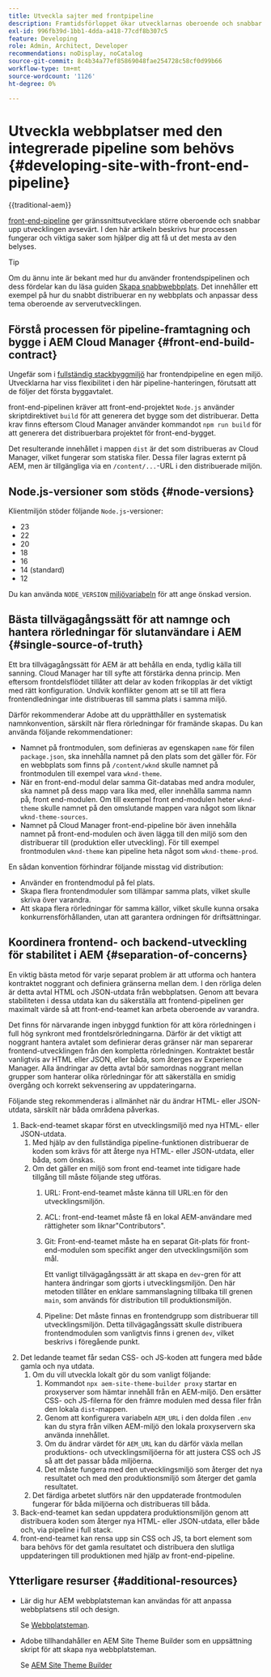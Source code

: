 ```yaml
---
title: Utveckla sajter med frontpipeline
description: Framtidsförloppet ökar utvecklarnas oberoende och snabbar upp utvecklingsprocessen. I den här artikeln beskrivs viktiga aspekter av frontprocessen för att säkerställa optimala prestanda och effektivitet.
exl-id: 996fb39d-1bb1-4dda-a418-77cdf8b307c5
feature: Developing
role: Admin, Architect, Developer
recommendations: noDisplay, noCatalog
source-git-commit: 8c4b34a77ef85869048fae254728c58cf0d99b66
workflow-type: tm+mt
source-wordcount: '1126'
ht-degree: 0%

---
```



# Utveckla webbplatser med den integrerade pipeline som behövs {#developing-site-with-front-end-pipeline}

{{traditional-aem}}

[front-end-pipeline](/help/implementing/cloud-manager/configuring-pipelines/introduction-ci-cd-pipelines.md#front-end) ger gränssnittsutvecklare större oberoende och snabbar upp utvecklingen avsevärt. I den här artikeln beskrivs hur processen fungerar och viktiga saker som hjälper dig att få ut det mesta av den belyses.

>[!TIP]
>
>Om du ännu inte är bekant med hur du använder frontendspipelinen och dess fördelar kan du läsa guiden [Skapa snabbwebbplats](/help/journey-sites/quick-site/overview.md). Det innehåller ett exempel på hur du snabbt distribuerar en ny webbplats och anpassar dess tema oberoende av serverutvecklingen.

## Förstå processen för pipeline-framtagning och bygge i AEM Cloud Manager {#front-end-build-contract}

Ungefär som i [fullständig stackbyggmiljö](/help/implementing/cloud-manager/getting-access-to-aem-in-cloud/build-environment-details.md) har frontendpipeline en egen miljö. Utvecklarna har viss flexibilitet i den här pipeline-hanteringen, förutsatt att de följer det första byggavtalet.

front-end-pipelinen kräver att front-end-projektet `Node.js` använder skriptdirektivet `build` för att generera det bygge som det distribuerar. Detta krav finns eftersom Cloud Manager använder kommandot `npm run build` för att generera det distribuerbara projektet för front-end-bygget.

Det resulterande innehållet i mappen `dist` är det som distribueras av Cloud Manager, vilket fungerar som statiska filer. Dessa filer lagras externt på AEM, men är tillgängliga via en `/content/...`-URL i den distribuerade miljön.

## Node.js-versioner som stöds {#node-versions}

Klientmiljön stöder följande `Node.js`-versioner:

* 23
* 22
* 20
* 18
* 16
* 14 (standard)
* 12

Du kan använda `NODE_VERSION` [miljövariabeln &#x200B;](/help/implementing/cloud-manager/environment-variables.md) för att ange önskad version.

## Bästa tillvägagångssätt för att namnge och hantera rörledningar för slutanvändare i AEM {#single-source-of-truth}

Ett bra tillvägagångssätt för AEM är att behålla en enda, tydlig källa till sanning. Cloud Manager har till syfte att förstärka denna princip. Men eftersom frontdelsflödet tillåter att delar av koden frikopplas är det viktigt med rätt konfiguration. Undvik konflikter genom att se till att flera frontendledningar inte distribueras till samma plats i samma miljö.

Därför rekommenderar Adobe att du upprätthåller en systematisk namnkonvention, särskilt när flera rörledningar för framände skapas. Du kan använda följande rekommendationer:

* Namnet på frontmodulen, som definieras av egenskapen `name` för filen `package.json`, ska innehålla namnet på den plats som det gäller för. För en webbplats som finns på `/content/wknd` skulle namnet på frontmodulen till exempel vara `wknd-theme`.
* När en front-end-modul delar samma Git-databas med andra moduler, ska namnet på dess mapp vara lika med, eller innehålla samma namn på, front end-modulen. Om till exempel front end-modulen heter `wknd-theme` skulle namnet på den omslutande mappen vara något som liknar `wknd-theme-sources`.
* Namnet på Cloud Manager front-end-pipeline bör även innehålla namnet på front-end-modulen och även lägga till den miljö som den distribuerar till (produktion eller utveckling). För till exempel frontmodulen `wknd-theme` kan pipeline heta något som `wknd-theme-prod`.

En sådan konvention förhindrar följande misstag vid distribution:

* Använder en frontendmodul på fel plats.
* Skapa flera frontendmoduler som tillämpar samma plats, vilket skulle skriva över varandra.
* Att skapa flera rörledningar för samma källor, vilket skulle kunna orsaka konkurrensförhållanden, utan att garantera ordningen för driftsättningar.

## Koordinera frontend- och backend-utveckling för stabilitet i AEM {#separation-of-concerns}

En viktig bästa metod för varje separat problem är att utforma och hantera kontraktet noggrant och definiera gränserna mellan dem. I den rörliga delen är detta avtal HTML och JSON-utdata från webbplatsen. Genom att bevara stabiliteten i dessa utdata kan du säkerställa att frontend-pipelinen ger maximalt värde så att front-end-teamet kan arbeta oberoende av varandra.

Det finns för närvarande ingen inbyggd funktion för att köra rörledningen i full hög synkront med frontdelsrörledningarna. Därför är det viktigt att noggrant hantera avtalet som definierar deras gränser när man separerar frontend-utvecklingen från den kompletta rörledningen. Kontraktet består vanligtvis av HTML eller JSON, eller båda, som återges av Experience Manager. Alla ändringar av detta avtal bör samordnas noggrant mellan grupper som hanterar olika rörledningar för att säkerställa en smidig övergång och korrekt sekvensering av uppdateringarna.

Följande steg rekommenderas i allmänhet när du ändrar HTML- eller JSON-utdata, särskilt när båda områdena påverkas.

1. Back-end-teamet skapar först en utvecklingsmiljö med nya HTML- eller JSON-utdata.
   1. Med hjälp av den fullständiga pipeline-funktionen distribuerar de koden som krävs för att återge nya HTML- eller JSON-utdata, eller båda, som önskas.
   1. Om det gäller en miljö som front end-teamet inte tidigare hade tillgång till måste följande steg utföras.
      1. URL: Front-end-teamet måste känna till URL:en för den utvecklingsmiljön.
      1. ACL: front-end-teamet måste få en lokal AEM-användare med rättigheter som liknar&quot;Contributors&quot;.
      1. Git: Front-end-teamet måste ha en separat Git-plats för front-end-modulen som specifikt anger den utvecklingsmiljön som mål.

         Ett vanligt tillvägagångssätt är att skapa en `dev`-gren för att hantera ändringar som gjorts i utvecklingsmiljön. Den här metoden tillåter en enklare sammanslagning tillbaka till grenen `main`, som används för distribution till produktionsmiljön.

      1. Pipeline: Det måste finnas en frontendgrupp som distribuerar till utvecklingsmiljön. Detta tillvägagångssätt skulle distribuera frontendmodulen som vanligtvis finns i grenen `dev`, vilket beskrivs i föregående punkt.
1. Det ledande teamet får sedan CSS- och JS-koden att fungera med både gamla och nya utdata.
   1. Om du vill utveckla lokalt gör du som vanligt följande:
      1. Kommandot `npx aem-site-theme-builder proxy` startar en proxyserver som hämtar innehåll från en AEM-miljö. Den ersätter CSS- och JS-filerna för den främre modulen med dessa filer från den lokala `dist`-mappen.
      1. Genom att konfigurera variabeln `AEM_URL` i den dolda filen `.env` kan du styra från vilken AEM-miljö den lokala proxyservern ska använda innehållet.
      1. Om du ändrar värdet för `AEM_URL` kan du därför växla mellan produktions- och utvecklingsmiljöerna för att justera CSS och JS så att det passar båda miljöerna.
      1. Det måste fungera med den utvecklingsmiljö som återger det nya resultatet och med den produktionsmiljö som återger det gamla resultatet.
   1. Det färdiga arbetet slutförs när den uppdaterade frontmodulen fungerar för båda miljöerna och distribueras till båda.
1. Back-end-teamet kan sedan uppdatera produktionsmiljön genom att distribuera koden som återger nya HTML- eller JSON-utdata, eller både och, via pipeline i full stack.
1. front-end-teamet kan rensa upp sin CSS och JS, ta bort element som bara behövs för det gamla resultatet och distribuera den slutliga uppdateringen till produktionen med hjälp av front-end-pipeline.

## Ytterligare resurser {#additional-resources}

* Lär dig hur AEM webbplatsteman kan användas för att anpassa webbplatsens stil och design.

  Se [Webbplatsteman](/help/sites-cloud/administering/site-creation/site-themes.md).

* Adobe tillhandahåller en AEM Site Theme Builder som en uppsättning skript för att skapa nya webbplatsteman.

  Se [AEM Site Theme Builder](https://github.com/adobe/aem-site-theme-builder)




